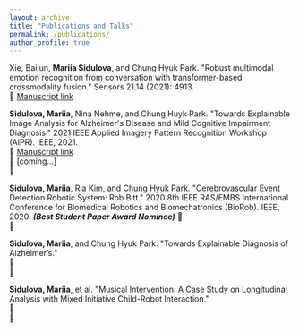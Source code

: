 ```yaml
---
layout: archive
title: "Publications and Talks"
permalink: /publications/
author_profile: true
---
```


Xie, Baijun, **Mariia Sidulova**, and Chung Hyuk Park. "Robust multimodal emotion recognition from conversation with transformer-based crossmodality fusion." Sensors 21.14 (2021): 4913.<br /> 
:page_with_curl: [Manuscript link](https://www.mdpi.com/1424-8220/21/14/4913) <br /> 


**Sidulova, Mariia**, Nina Nehme, and Chung Huyk Park. "Towards Explainable Image Analysis for Alzheimer's Disease and Mild Cognitive Impairment Diagnosis." 2021 IEEE Applied Imagery Pattern Recognition Workshop (AIPR). IEEE, 2021.<br /> 
:page_with_curl: [Manuscript link](https://ieeexplore.ieee.org/abstract/document/9762082) <br /> 
:floppy_disk: [coming...]<br /> 
:movie_camera: <br /> 

**Sidulova, Mariia**, Ria Kim, and Chung Hyuk Park. "Cerebrovascular Event Detection Robotic System: Rob Bitt." 2020 8th IEEE RAS/EMBS International Conference for Biomedical Robotics and Biomechatronics (BioRob). IEEE, 2020. ***(Best Student Paper Award Nominee)***
:page_with_curl: <br /> 
:movie_camera:<br /> 

**Sidulova, Mariia**, and Chung Hyuk Park. "Towards Explainable Diagnosis of Alzheimer’s."<br /> 
:page_with_curl: <br /> 
:movie_camera:<br /> 

**Sidulova, Mariia**, et al. "Musical Intervention: A Case Study on Longitudinal Analysis with Mixed Initiative Child-Robot Interaction."<br /> 
:page_with_curl: <br /> 
:movie_camera:<br /> 